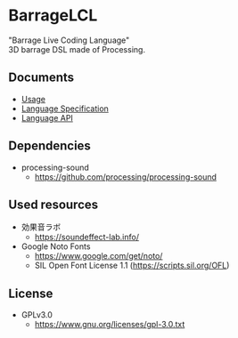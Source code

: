 # BarrageLCL
"Barrage Live Coding Language"  
3D barrage DSL made of Processing.

## Documents
* [Usage](./docs/Usage.md)
* [Language Specification](./docs/Language-Specification.md)
* [Language API](./docs/Language-API.md)

## Dependencies
* processing-sound
    * https://github.com/processing/processing-sound

## Used resources
* 効果音ラボ
  * https://soundeffect-lab.info/
* Google Noto Fonts
  * https://www.google.com/get/noto/
  * SIL Open Font License 1.1 (https://scripts.sil.org/OFL)

## License
* GPLv3.0
    * https://www.gnu.org/licenses/gpl-3.0.txt
